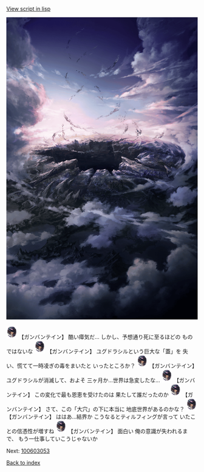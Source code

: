[View script in lisp](../scripts/100603051.txt)

![101_hole.png](../images/backgrounds/101_hole.png)

<img src="../images/units/1600221.png" alt="1600221.png" height="34"/>
【ガンバンテイン】
酷い瘴気だ…
しかし、予想通り死に至るほどの
ものではないな

<img src="../images/units/1600221.png" alt="1600221.png" height="34"/>
【ガンバンテイン】
ユグドラシルという巨大な「蓋」を
失い、慌てて一時凌ぎの毒をまいたと
いったところか？

<img src="../images/units/1600221.png" alt="1600221.png" height="34"/>
【ガンバンテイン】
ユグドラシルが消滅して、およそ
三ヶ月か…世界は急変したな…

<img src="../images/units/1600221.png" alt="1600221.png" height="34"/>
【ガンバンテイン】
この変化で最も恩恵を受けたのは
果たして誰だったのか

<img src="../images/units/1600221.png" alt="1600221.png" height="34"/>
【ガンバンテイン】
さて、この「大穴」の下に本当に
地底世界があるのかな？

<img src="../images/units/1600221.png" alt="1600221.png" height="34"/>
【ガンバンテイン】
ははあ…結界か
こうなるとティルフィングが言って
いたことの信憑性が増すね

<img src="../images/units/1600221.png" alt="1600221.png" height="34"/>
【ガンバンテイン】
面白い
俺の意識が失われるまで、
もう一仕事していこうじゃないか

Next: [100603053](100603053.md)

[Back to index](index.md)
